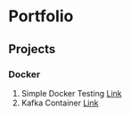 # Portfolio

## Projects

### Docker
1. Simple Docker Testing [Link](https://github.com/rstoltzm-profile/docker-testing)
2. Kafka Container [Link](https://github.com/rstoltzm-profile/KafkaProject)